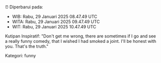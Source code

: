 ⏰ Diperbarui pada:
- WIB: Rabu, 29 Januari 2025 08.47.49 UTC
- WITA: Rabu, 29 Januari 2025 09.47.49 UTC
- WIT: Rabu, 29 Januari 2025 10.47.49 UTC

Kutipan Inspiratif:
"Don't get me wrong, there are sometimes if I go and see a really funny comedy, that I wished I had smoked a joint. I'll be honest with you. That's the truth."


Kategori: funny

